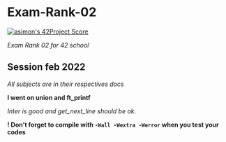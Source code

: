 # Exam-Rank-02

[![asimon's 42Project Score](https://badge42.herokuapp.com/api/project/asimon/ft_printf)](https://github.com/JaeSeoKim/badge42)

_Exam Rank 02 for 42 school_

## Session  feb 2022

_All subjects are in their respectives docs_

**I went on union and ft_printf**

_Inter is good and get_next_line should be ok._

**! Don't forget to compile with ```-Wall -Wextra -Werror``` when you test your codes** 

